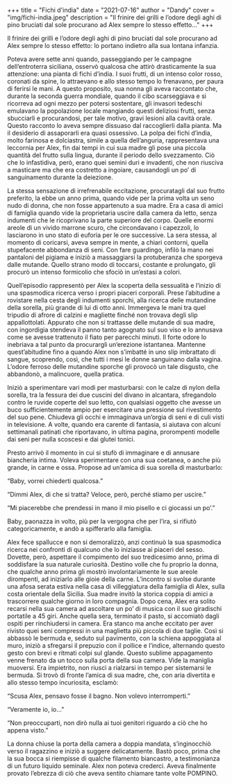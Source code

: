 +++
title = "Fichi d'india"
date = "2021-07-16"
author = "Dandy"
cover = "img/fichi-india.jpeg"
description = "Il frinire dei grilli e l’odore degli aghi di pino bruciati dal sole procurano ad Alex sempre lo stesso effetto..."
+++

Il frinire dei grilli e l’odore degli aghi di pino bruciati dal sole procurano ad Alex sempre lo stesso effetto: lo portano indietro alla sua lontana infanzia.

Poteva avere sette anni quando, passeggiando per le campagne dell’entroterra siciliana, osservò qualcosa che attirò drasticamente la sua attenzione: una pianta di fichi d’india. I suoi frutti, di un intenso color rosso, coronati da spine, lo attraevano e allo stesso tempo lo frenavano, per paura di ferirsi le mani. A questo proposito, sua nonna gli aveva raccontato che, durante la seconda guerra mondiale, quando il cibo scarseggiava e si ricorreva ad ogni mezzo per potersi sostentare, gli invasori tedeschi emulavano la popolazione locale mangiando questi deliziosi frutti, senza sbucciarli e procurandosi, per tale motivo, gravi lesioni alla cavità orale. Questo racconto lo aveva sempre dissuaso dal raccoglierli dalla pianta. Ma il desiderio di assaporarli era quasi ossessivo. La polpa dei fichi d’india, molto farinosa e dolciastra, simile a quella dell’anguria, rappresentava una leccornia per Alex, fin dai tempi in cui sua madre gli pose una piccola quantità del frutto sulla lingua, durante il periodo dello svezzamento. Ciò che lo infastidiva, però, erano quei semini duri e invadenti, che non riusciva a masticare ma che era costretto a ingoiare, causandogli un po’ di sanguinamento durante la deiezione.

La stessa sensazione di irrefrenabile eccitazione, procuratagli dal suo frutto preferito, la ebbe un anno prima, quando vide per la prima volta un seno nudo di donna, che non fosse appartenuto a sua madre. Era a casa di amici di famiglia quando vide la proprietaria uscire dalla camera da letto, senza indumenti che le ricoprivano la parte superiore del corpo. Quelle enormi areole di un vivido marrone scuro, che circondavano i capezzoli, lo lasciarono in uno stato di euforia per le ore successive. La sera stessa, al momento di coricarsi, aveva sempre in mente, a chiari contorni, quella stupefacente abbondanza di seni. Con fare guardingo, infilò la mano nei pantaloni del pigiama e iniziò a massaggiarsi la protuberanza che sporgeva dalle mutande. Quello strano modo di toccarsi, costante e prolungato, gli procurò un intenso formicolio che sfociò in un’estasi a colori.

Quell’episodio rappresentò per Alex la scoperta della sessualità e l’inizio di una spasmodica ricerca verso i propri piaceri corporali. Prese l’abitudine a rovistare nella cesta degli indumenti sporchi, alla ricerca delle mutandine della sorella, più grande di lui di otto anni. Immergeva le mani tra quel tripudio di afrore di calzini e magliette finché non trovava degli slip appallottolati. Appurato che non si trattasse delle mutande di sua madre, con ingordigia stendeva il panno tanto agognato sul suo viso e lo annusava come se avesse trattenuto il fiato per parecchi minuti. Il forte odore lo inebriava a tal punto da procurargli un’erezione istantanea. Mantenne quest’abitudine fino a quando Alex non s’imbatté in uno slip imbrattato di sangue, scoprendo, così, che tutti i mesi le donne sanguinano dalla vagina. L’odore ferroso delle mutandine sporche gli provocò un tale disgusto, che abbandonò, a malincuore, quella pratica.

Iniziò a sperimentare vari modi per masturbarsi: con le calze di nylon della sorella, tra la fessura dei due cuscini del divano in alcantara, sfregandolo contro le ruvide coperte del suo letto, con qualsiasi oggetto che avesse un buco sufficientemente ampio per esercitare una pressione sul rivestimento del suo pene. Chiudeva gli occhi e immaginava un’orgia di seni e di culi visti in televisione. A volte, quando era carente di fantasia, si aiutava con alcuni settimanali patinati che riportavano, in ultima pagina, prorompenti modelle dai seni per nulla scoscesi e dai glutei tonici.

Presto arrivò il momento in cui si stufò di immaginare e di annusare biancheria intima. Voleva sperimentare con una sua coetanea, o anche più grande, in carne e ossa. Propose ad un’amica di sua sorella di masturbarlo:

“Baby, vorrei chiederti qualcosa.”

“Dimmi Alex, di che si tratta? Veloce, però, perché stiamo per uscire.”

“Mi piacerebbe che prendessi in mano il mio pisello e ci giocassi un po’.”

Baby, paonazza in volto, più per la vergogna che per l’ira, si rifiutò categoricamente, e andò a spifferarlo alla famiglia.

Alex fece spallucce e non si demoralizzò, anzi continuò la sua spasmodica ricerca nei confronti di qualcuno che lo iniziasse ai piaceri del sesso. Dovette, però, aspettare il compimento del suo tredicesimo anno, prima di soddisfare la sua naturale curiosità. Destino volle che fu proprio la donna, che qualche anno prima gli mostrò involontariamente le sue areole dirompenti, ad iniziarlo alle gioie della carne. L’incontro si svolse durante una afosa serata estiva nella casa di villeggiatura della famiglia di Alex, sulla costa orientale della Sicilia. Sua madre invitò la storica coppia di amici a trascorrere qualche giorno in loro compagnia. Dopo cena, Alex era solito recarsi nella sua camera ad ascoltare un po’ di musica con il suo giradischi portatile a 45 giri. Anche quella sera, terminato il pasto, si accomiatò dagli ospiti per rinchiudersi in camera. Era stanco ma anche eccitato per aver rivisto quei seni compressi in una maglietta più piccola di due taglie. Così si abbassò le bermuda e, seduto sul pavimento, con la schiena appoggiata al muro, iniziò a sfregarsi il prepuzio con il pollice e l’indice, alternando questo gesto con brevi e ritmati colpi sul glande. Questo sublime appagamento venne frenato da un tocco sulla porta della sua camera. Vide la maniglia muoversi. Era impietrito, non riuscì a rialzarsi in tempo per sistemarsi le bermuda. Si trovò di fronte l’amica di sua madre, che, con aria divertita e allo stesso tempo incuriosita, esclamò:

“Scusa Alex, pensavo fosse il bagno. Non volevo interromperti.”

“Veramente io, io…”

“Non preoccuparti, non dirò nulla ai tuoi genitori riguardo a ciò che ho appena visto.”

La donna chiuse la porta della camera a doppia mandata, s’inginocchiò verso il ragazzino e iniziò a suggere delicatamente. Bastò poco, prima che la sua bocca si riempisse di qualche filamento biancastro, a testimonianza di un futuro liquido seminale. Alex non poteva crederci. Aveva finalmente provato l’ebrezza di ciò che aveva sentito chiamare tante volte POMPINO.

